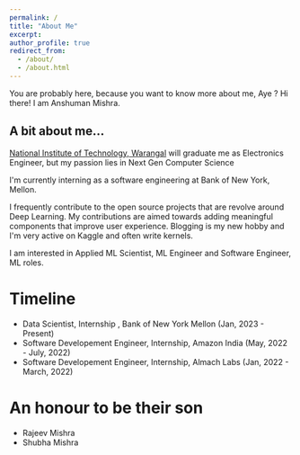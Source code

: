 ```yaml
---
permalink: /
title: "About Me"
excerpt:
author_profile: true
redirect_from: 
  - /about/
  - /about.html
---
```


You are probably here, because you want to know more about me, Aye ?
Hi there! I am Anshuman Mishra.
<br>

## A bit about me...

[National Institute of Technology, Warangal](https://nitw.ac.in) will graduate me as Electronics Engineer, but my passion lies in Next Gen Computer Science

I'm currently interning as a software engineering at Bank of New York, Mellon.

I frequently contribute to the open source projects that are revolve around Deep Learning. My contributions are aimed towards adding meaningful components that improve user experience. Blogging is my new hobby and I'm very active on Kaggle and often write kernels. 

I am interested in  Applied ML Scientist, ML Engineer and Software Engineer, ML roles.

# Timeline

  * Data Scientist, Internship , Bank of New York Mellon (Jan, 2023 - Present)
  * Software Developement Engineer, Internship, Amazon India (May, 2022 - July, 2022)
  * Software Developement Engineer, Internship, Almach Labs (Jan, 2022 - March, 2022)

# An honour to be their son

  * Rajeev Mishra
  * Shubha Mishra